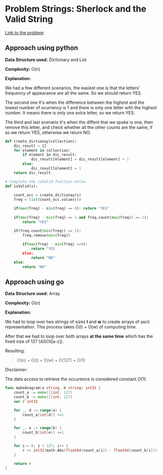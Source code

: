# Problem Strings: Sherlock and the Valid String

[Link to the problem](https://www.hackerrank.com/challenges/sherlock-and-valid-string/)


## Approach using python

**Data Structure used:** Dictionary and List

**Complexity:** O(n)

**Explanation:**

We had a few different scenarios, the easiest one is that the letters' frequency of appearance are all the same. So we should return YES. 

The second one it's when the difference between the highest and the lowest number of ocurrency is 1 and there is only one letter with the highest number. It means there is only one extra letter, so we return YES.

The third and last scenario it's when the diffent that we spoke is one, then remove this letter, and check whether all the other counts are the same, if so we return YES, otherwise we return NO.



```py
def create_dictionay(collection):
    dic_result = {}
    for element in collection:
        if element in dic_result:
            dic_result[element] = dic_result[element] + 1 
        else:
            dic_result[element] = 1
    return dic_result

# Complete the isValid function below.
def isValid(s):
    
    count_occ = create_dictionay(s)
    freq = list(count_occ.values())

    if(max(freq) - min(freq) == 0): return "YES"
    
    if(max(freq) - min(freq) == 1 and freq.count(max(freq)) == 1):
        return "YES"

    if(freq.count(min(freq)) == 1):
        freq.remove(min(freq))
        
        if(max(freq) - min(freq) ==0):
            return "YES
        else:
            return "NO"
    else:
        return "NO"

```

## Approach using go

**Data Structure used:** Array

**Complexity:** O(n)

**Explanation:**

We had to loop over two strings of sizes **l** and **w** to create arrays of ascii representation. This process takes O(l) + O(w) of computing time.

After that we had to loop over both arrays **at the same time** which has the fixed size of 127 (ASCII[a-z]).

Resulting:
> O(n) = O(l) + O(w) + O(127) + O(1)

Disclaimer:

The data access to retrieve the occurence is considered constant O(1).

```go
func makeAnagram(a string, b string) int32 {
    count_a := make([]int, 127)
    count_b := make([]int, 127)
    var r int32

    for _, d := range(a) {
        count_a[int(d)] +=1
    }

    for _, e := range(b) {
        count_b[int(e)] +=1
    }

    for i:= 0; i < 127; i++ {
        r += int32(math.Abs(float64(count_a[i]) - float64(count_b[i])))
    }

    return r
}
```